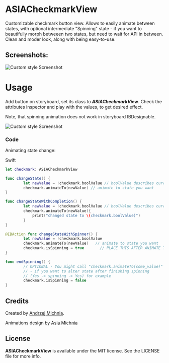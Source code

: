 ASIACheckmarkView
======================

Customizable checkmark button view. Allows to easily animate between states, with optional intermediate "Spinning" state - if you want to beautifully morph betweeen two states, but need to wait for API in between. Clean and moder look, along with being easy-to-use.

## Screenshots:

![Custom style Screenshot](https://github.com/amichnia/ASIACheckmarkView/raw/master/Screenshots/ASIACheckmarkView.gif)

# Usage

Add button on storyboard, set its class to __*ASIACheckmarkView*__. Check the attributes inspector and play with the values, to get desired effect.

Note, that spinning animation does not work in storyboard IBDesignable.

![Custom style Screenshot](https://github.com/amichnia/ASIACheckmarkView/raw/master/Screenshots/Storyboard.png)

### Code

Animating state change:

Swift
```swift
let checkmark: ASIACheckmarkView

func changeState() {
		let newValue = !checkmark.boolValue // boolValue describes current checkmark state
		checkmark.animateTo(newValue) // animate to state you want
}

func changeStateWithCompletion() {
		let newValue = !checkmark.boolValue // boolValue describes current checkmark state
		checkmark.animateTo(newValue){
			print("changed state to \(checkmark.boolValue)")
		}
}

@IBAction func changeStateWithSpinner() {
		let newValue = !checkmark.boolValue
		checkmark.animateTo(newValue) 	// animate to state you want
		checkmark.isSpinning = true       // PLACE THIS AFTER ANIMATE TO CALL!
}

func endSpinning() {
		// OPTIONAL - You might call "checkmark.animateTo(some_value)" here
		// - if you want to alter state after finishing spinning
		// (Yes -> spinning -> Yes) for example
		checkmark.isSpinning = false
}

```

## Credits

Created by [Andrzej Michnia](https://github.com/amichnia/).

Animations design by [Asia Michnia](http://jmichnia.tumblr.com)

## License

__ASIACheckmarkView__ is available under the MIT license. See the LICENSE file for more info.
